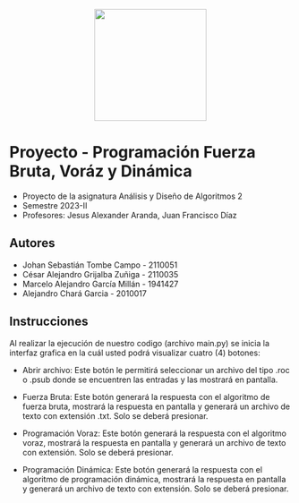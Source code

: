 <p align='center'>
  <img width='200' heigth='225' src='https://user-images.githubusercontent.com/62605744/171186764-43f7aae0-81a9-4b6e-b4ce-af963564eafb.png'>
</p>

# Proyecto - Programación Fuerza Bruta, Voráz y Dinámica

- Proyecto de la asignatura Análisis y Diseño de Algoritmos 2
- Semestre 2023-II
- Profesores: Jesus Alexander Aranda, Juan Francisco Díaz

## Autores

- Johan Sebastián Tombe Campo - 2110051
- César Alejandro Grijalba Zuñiga - 2110035
- Marcelo Alejandro García Millán - 1941427
- Alejandro Chará Garcia - 2010017

## Instrucciones

Al realizar la ejecución de nuestro codigo (archivo main.py) se inicia la interfaz grafica
en la cuál usted podrá visualizar cuatro (4) botones:

- Abrir archivo: Este botón le permitirá seleccionar un archivo del tipo .roc o .psub donde
  se encuentren las entradas y las mostrará en pantalla.

- Fuerza Bruta: Este botón generará la respuesta con el algoritmo de fuerza bruta, mostrará
  la respuesta en pantalla y generará un archivo de texto con extensión .txt.
  Solo se deberá presionar.

- Programación Voraz: Este botón generará la respuesta con el algoritmo voraz, mostrará
  la respuesta en pantalla y generará un archivo de texto con extensión.
  Solo se deberá presionar.
- Programación Dinámica: Este botón generará la respuesta con el algoritmo de programación dinámica, mostrará
  la respuesta en pantalla y generará un archivo de texto con extensión.
  Solo se deberá presionar.
